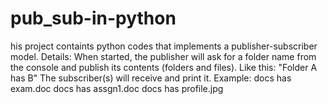 # pub_sub-in-python
his project containts python codes that implements a publisher-subscriber model. Details:  When started, the publisher will ask for a folder name from the console and publish its contents (folders and files). Like this: "Folder A has B"  The subscriber(s) will receive and print it. Example: docs has exam.doc docs has assgn1.doc docs has profile.jpg
